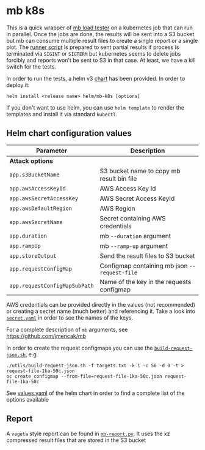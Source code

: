 # mb k8s

This is a quick wrapper of [mb  load tester](https://github.com/jmencak/mb) on a kubernetes job that can run in parallel. Once the jobs are done, the results will be sent into a S3 bucket but mb can consume multiple result files to create a single report or a single plot. The [runner script](./attack.sh) is prepared to sent partial results if process is terminated via `SIGINT` or `SIGTERM` but kubernetes seems to delete jobs forcibly and reports won't be sent to S3 in that case. At least, we have a kill switch for the tests.

In order to run the tests, a helm v3 [chart](./helm/mb-k8s) has been provided. In order to deploy it:
```
helm install <release name> helm/mb-k8s [options]
```
If you don't want to use helm, you can use `helm template` to render the templates and install it via standard `kubectl`.

## Helm chart configuration values

|Parameter|Description|
|---|---|
|**Attack options**|
|`app.s3BucketName`|S3 bucket name to copy mb result bin file|
|`app.awsAccessKeyId`|AWS Access Key Id|
|`app.awsSecretAccessKey`|AWS Secret Access KeyId|
|`app.awsDefaultRegion`|AWS Region|
|`app.awsSecretName`|Secret containing AWS credentials|
|`app.duration`|mb `--duration` argument|
|`app.rampUp`|mb `--ramp-up` argument|
|`app.storeOutput`|Send the result files to S3 bucket|
|`app.requestConfigMap`|Configmap containing mb json `--request-file`|
|`app.requestConfigMapSubPath`|Name of the key in the requests configmap|

AWS credentials can be provided directly in the values (not recommended) or creating a secret name (much better) and referencing it. Take a look into [`secret.yaml`](helm/mb-k8s/templates/secret.yaml) in order to see the names of the keys.

For a complete description of `mb` arguments, see https://github.com/jmencak/mb

In order to create the request configmaps you can use the [`build-request-json.sh`](utils/build-request-json.sh), e.g
```
./utils/build-request-json.sh -f targets.txt -k 1 -c 50 -d 0 -t > request-file-1ka-50c.json
oc create configmap --from-file=request-file-1ka-50c.json request-file-1ka-50c
```
See [values.yaml](helm/mb-k8s/values.yaml) of the helm chart in order to find a complete list of the options available

## Report

A `vegeta` style report can be found in [`mb-report.py`](utils/mb-report.py). It uses the xz compressed result files that are stored in the S3 bucket
